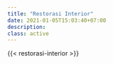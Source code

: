 ```yaml
---
title: "Restorasi Interior"
date: 2021-01-05T15:03:40+07:00
description: 
class: active
---
```


{{< restorasi-interior >}}